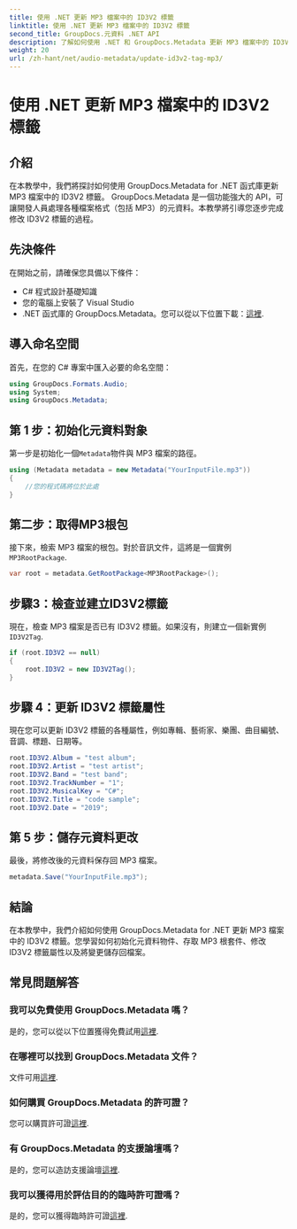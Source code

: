 ```yaml
---
title: 使用 .NET 更新 MP3 檔案中的 ID3V2 標籤
linktitle: 使用 .NET 更新 MP3 檔案中的 ID3V2 標籤
second_title: GroupDocs.元資料 .NET API
description: 了解如何使用 .NET 和 GroupDocs.Metadata 更新 MP3 檔案中的 ID3V2 標籤，以實現高效的檔案管理。
weight: 20
url: /zh-hant/net/audio-metadata/update-id3v2-tag-mp3/
---
```


# 使用 .NET 更新 MP3 檔案中的 ID3V2 標籤

## 介紹
在本教學中，我們將探討如何使用 GroupDocs.Metadata for .NET 函式庫更新 MP3 檔案中的 ID3V2 標籤。 GroupDocs.Metadata 是一個功能強大的 API，可讓開發人員處理各種檔案格式（包括 MP3）的元資料。本教學將引導您逐步完成修改 ID3V2 標籤的過程。
## 先決條件
在開始之前，請確保您具備以下條件：
- C# 程式設計基礎知識
- 您的電腦上安裝了 Visual Studio
-  .NET 函式庫的 GroupDocs.Metadata。您可以從以下位置下載：[這裡](https://releases.groupdocs.com/metadata/net/).

## 導入命名空間
首先，在您的 C# 專案中匯入必要的命名空間：
```csharp
using GroupDocs.Formats.Audio;
using System;
using GroupDocs.Metadata;
```
## 第 1 步：初始化元資料對象
第一步是初始化一個`Metadata`物件與 MP3 檔案的路徑。
```csharp
using (Metadata metadata = new Metadata("YourInputFile.mp3"))
{
    //您的程式碼將位於此處
}
```
## 第二步：取得MP3根包
接下來，檢索 MP3 檔案的根包。對於音訊文件，這將是一個實例`MP3RootPackage`.
```csharp
var root = metadata.GetRootPackage<MP3RootPackage>();
```
## 步驟3：檢查並建立ID3V2標籤
現在，檢查 MP3 檔案是否已有 ID3V2 標籤。如果沒有，則建立一個新實例`ID3V2Tag`.
```csharp
if (root.ID3V2 == null)
{
    root.ID3V2 = new ID3V2Tag();
}
```
## 步驟 4：更新 ID3V2 標籤屬性
現在您可以更新 ID3V2 標籤的各種屬性，例如專輯、藝術家、樂團、曲目編號、音調、標題、日期等。
```csharp
root.ID3V2.Album = "test album";
root.ID3V2.Artist = "test artist";
root.ID3V2.Band = "test band";
root.ID3V2.TrackNumber = "1";
root.ID3V2.MusicalKey = "C#";
root.ID3V2.Title = "code sample";
root.ID3V2.Date = "2019";
```
## 第 5 步：儲存元資料更改
最後，將修改後的元資料保存回 MP3 檔案。
```csharp
metadata.Save("YourInputFile.mp3");
```

## 結論
在本教學中，我們介紹如何使用 GroupDocs.Metadata for .NET 更新 MP3 檔案中的 ID3V2 標籤。您學習如何初始化元資料物件、存取 MP3 根套件、修改 ID3V2 標籤屬性以及將變更儲存回檔案。

## 常見問題解答
### 我可以免費使用 GroupDocs.Metadata 嗎？
是的，您可以從以下位置獲得免費試用[這裡](https://releases.groupdocs.com/).
### 在哪裡可以找到 GroupDocs.Metadata 文件？
文件可用[這裡](https://tutorials.groupdocs.com/metadata/net/).
### 如何購買 GroupDocs.Metadata 的許可證？
您可以購買許可證[這裡](https://purchase.groupdocs.com/buy).
### 有 GroupDocs.Metadata 的支援論壇嗎？
是的，您可以造訪支援論壇[這裡](https://forum.groupdocs.com/c/metadata/14).
### 我可以獲得用於評估目的的臨時許可證嗎？
是的，您可以獲得臨時許可證[這裡](https://purchase.groupdocs.com/temporary-license/).
